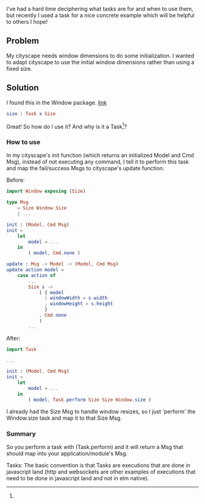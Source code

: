 I've had a hard time deciphering what tasks are for and when to use them, but recently I used a task for a nice concrete example which will be helpful to others I hope!

Problem
-------
My cityscape needs window dimensions to do some initialization. I wanted to adapt cityscape to use the initial window dimensions rather than using a fixed size.

Solution
--------
I found this in the Window package. [link](http://package.elm-lang.org/packages/elm-lang/window/1.0.0/Window)

~~~elm
size : Task x Size
~~~

Great! So how do I use it? And why is it a Task[^Task]?

### How to use ###

In my cityscape's init function (which returns an initialized Model and Cmd Msg), instead of not executing any command, I tell it to perform this task and map the fail/success Msgs to cityscape's update function.

Before:
~~~elm
import Window exposing (Size)

type Msg
    = Size Window.Size
    | ...

init : (Model, Cmd Msg)
init =
    let
        model = ...
    in
        ( model, Cmd.none )

update : Msg -> Model -> (Model, Cmd Msg)
update action model =
    case action of
        ...
        Size s ->
            ( { model
              | windowWidth = s.width
              , windowHeight = s.height
              }
            , Cmd.none
            )
        ...
~~~

After:
~~~elm
import Task

...

init : (Model, Cmd Msg)
init =
    let
        model = ...
    in
        ( model, Task.perform Size Size Window.size )
~~~

I already had the Size Msg to handle window resizes, so I just 'perform' the Window.size task and map it to that Size Msg.

### Summary ###
So you perform a task with (Task.perform) and it will return a Msg that should map into your application/module's Msg.


[^Task]:
Tasks: The basic convention is that Tasks are executions that are done in javascript land (http and websockets are other examples of executions that need to be done in javascript land and not in elm native).
